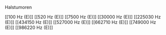 Halstumoren

[[100 Hz (E)]]
[[520 Hz (E)]]
[[7500 Hz (E)]]
[[30000 Hz (E)]]
[[225030 Hz (E)]]
[[434150 Hz (E)]]
[[527000 Hz (E)]]
[[662710 Hz (E)]]
[[749000 Hz (E)]]
[[986220 Hz (E)]]